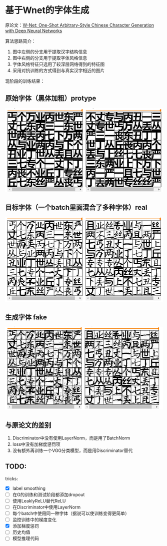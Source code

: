 # 基于Wnet的字体生成

原论文：[W-Net: One-Shot Arbitrary-Style Chinese Character Generation with Deep Neural Networks](https://www.researchgate.net/publication/329007858_W-Net_One-Shot_Arbitrary-Style_Chinese_Character_Generation_with_Deep_Neural_Networks_25th_International_Conference_ICONIP_2018_Siem_Reap_Cambodia_December_13-16_2018_Proceedings_Part_V)

算法思路简介：
1. 图中左侧的分支用于提取汉字结构信息
2. 图中右侧的分支用于提取字体风格信息 
3. 字体风格特征只选用了较深层网络得到的特征图
4. 采用对抗训练的方式得到与真实汉字相近的图片 


现阶段的训练结果：

原始字体（黑体加粗）protype
---
![](./img/src.png)

目标字体（一个batch里面混合了多种字体）real
---
![](./img/target.png)

生成字体 fake
---
![](./img/out.png)


与原论文的差别
---

1. Discriminator中没有使用LayerNorm，而是用了BatchNorm
2. loss中没有加梯度惩罚项
3. 没有额外再训练一个VGG分类模型，而是用Discriminator替代

TODO:
---

tricks:

- [x] label smoothing
- [ ] 在G的训练和测试阶段都添加dropout
- [ ] 使用LeaklyReLU替代ReLU
- [ ] 在Discriminator中使用LayerNorm
- [ ] 每个batch中使用同一种字体（据说可以使训练变得更简单）
- [ ] 监控训练中的梯度变化
- [x] 添加梯度惩罚
- [ ] 历史均值
- [ ] 模型推理代码
